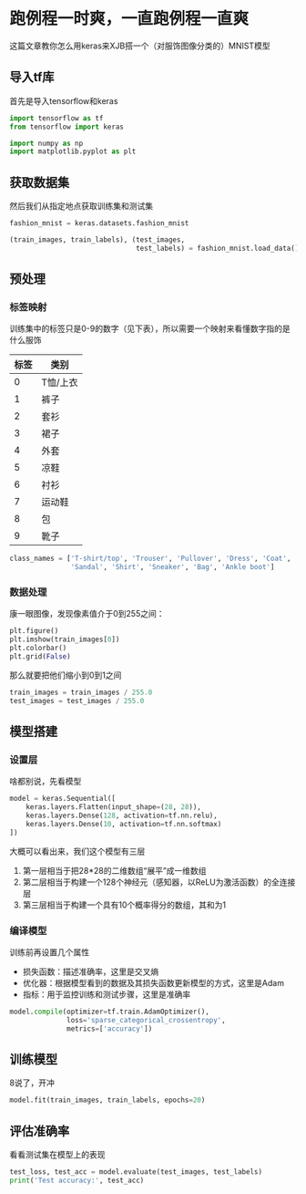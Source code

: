 # 跑例程一时爽，一直跑例程一直爽

这篇文章教你怎么用keras来XJB搭一个（对服饰图像分类的）MNIST模型

## 导入tf库

首先是导入tensorflow和keras

```py
import tensorflow as tf
from tensorflow import keras

import numpy as np
import matplotlib.pyplot as plt
```

## 获取数据集

然后我们从指定地点获取训练集和测试集

```py
fashion_mnist = keras.datasets.fashion_mnist

(train_images, train_labels), (test_images,
                               test_labels) = fashion_mnist.load_data()
```

## 预处理

### 标签映射

训练集中的标签只是0-9的数字（见下表），所以需要一个映射来看懂数字指的是什么服饰

标签|类别
--|--
0|T恤/上衣
1|裤子
2|套衫
3|裙子
4|外套
5|凉鞋
6|衬衫
7|运动鞋
8|包
9|靴子

```py
class_names = ['T-shirt/top', 'Trouser', 'Pullover', 'Dress', 'Coat',
               'Sandal', 'Shirt', 'Sneaker', 'Bag', 'Ankle boot']
```

### 数据处理

康一眼图像，发现像素值介于0到255之间：
```py
plt.figure()
plt.imshow(train_images[0])
plt.colorbar()
plt.grid(False)
```

那么就要把他们缩小到0到1之间

```py
train_images = train_images / 255.0
test_images = test_images / 255.0
```

## 模型搭建

### 设置层

啥都别说，先看模型

```py
model = keras.Sequential([
    keras.layers.Flatten(input_shape=(28, 28)),
    keras.layers.Dense(128, activation=tf.nn.relu),
    keras.layers.Dense(10, activation=tf.nn.softmax)
])
```

大概可以看出来，我们这个模型有三层

1. 第一层相当于把28*28的二维数组“展平”成一维数组
2. 第二层相当于构建一个128个神经元（感知器，以ReLU为激活函数）的全连接层
3. 第三层相当于构建一个具有10个概率得分的数组，其和为1

### 编译模型

训练前再设置几个属性

- 损失函数：描述准确率，这里是交叉熵
- 优化器：根据模型看到的数据及其损失函数更新模型的方式，这里是Adam
- 指标：用于监控训练和测试步骤，这里是准确率

```py
model.compile(optimizer=tf.train.AdamOptimizer(),
              loss='sparse_categorical_crossentropy',
              metrics=['accuracy'])
```

## 训练模型

8说了，开冲

```py
model.fit(train_images, train_labels, epochs=20)
```

## 评估准确率

看看测试集在模型上的表现

```py
test_loss, test_acc = model.evaluate(test_images, test_labels)
print('Test accuracy:', test_acc)
```

